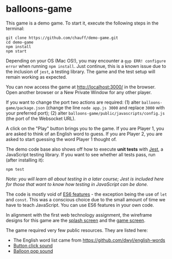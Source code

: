 # balloons-game

This game is a demo game. To start it, execute the following steps in the terminal:

```console
git clone https://github.com/chauff/demo-game.git
cd demo-game
npm install
npm start
```

Depending on your OS (Mac OS!), you may encounter a `gyp ERR! configure error` when running `npm install`. Just continue, this is a known issue due to the inclusion of `jest`, a testing library. The game and the test setup will remain working as expected.

You can now access the game at [http://localhost:3000/](http://localhost:3000/) in the browser. Open another browser or a New Private Window for any other player.

If you want to change the port two actions are required: (1) alter `balloons-game/package.json` (change the line `node app.js 3000` and replace `3000` with your preferred port); (2) alter `balloons-game/public/javascripts/config.js` (the port of the Websocket URL).

A click on the "Play" button brings you to the game. If you are Player 1, you are asked to think of an English word to guess. If you are Player 2, you are asked to start guessing the word Player 1 thought of.

The demo code base also shows off how to execute **unit tests** with [Jest](https://jestjs.io/), a JavaScript testing library. If you want to see whether all tests pass, run (after installing it):

```
npm test
```

*Note: you will learn all about testing in a later course; Jest is included here for those that want to know how testing in JavaScript can be done.*

The code is mostly void of [ES6 features](http://es6-features.org/) - the exception being the use of `let` and `const`. This was a conscious choice due to the small amount of time we have to teach JavaScript. You can use ES6 features in your own code.

In alignment with the first web technology assignment, the wireframe designs for this game are the [splash screen](https://wireframe.cc/uInPWd) and the [game screen](https://wireframe.cc/z9NaMr).

The game required very few public resources. They are listed here:
- The English word list came from https://github.com/dwyl/english-words
- [Button click sound](http://www.pachd.com/button.html)
- [Balloon pop sound](https://bigsoundbank.com/detail-1023-explosion-far-away.html)
